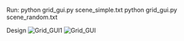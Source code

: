 Run:
python grid_gui.py scene_simple.txt
python grid_gui.py scene_random.txt

Design
![Grid_GUI1](https://github.com/user-attachments/assets/6dd632d3-9bf7-4a5a-8481-bd2542a09e9e)
![Grid_GUI](https://github.com/user-attachments/assets/293e9ead-653a-467e-a66c-0f94c21029d8)

